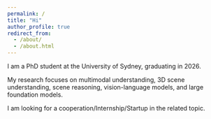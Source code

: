 ```yaml
---
permalink: /
title: "Hi"
author_profile: true
redirect_from: 
  - /about/
  - /about.html
---
```


I am a PhD student at the University of Sydney, graduating in 2026. 

My research focuses on multimodal understanding, 3D scene understanding, scene reasoning, vision-language models, and large foundation models.

I am looking for a cooperation/Internship/Startup in the related topic.

